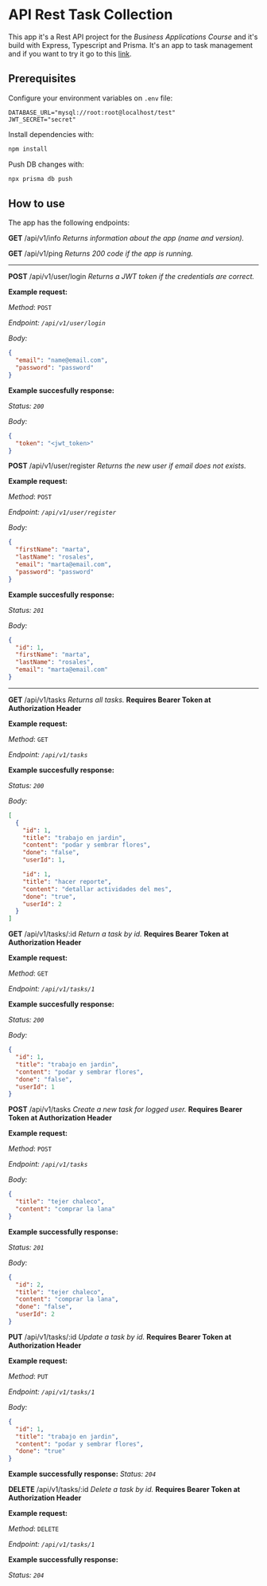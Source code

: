 # API Rest Task Collection

This app it's a Rest API project for the *Business Applications Course* and it's build with Express, Typescript and Prisma. It's an app to task management and if you want to try it go to this [link](https://eva3-daniela-aedo.herokuapp.com/api/v1/info).

## Prerequisites

Configure your environment variables on `.env` file:

```text
DATABASE_URL="mysql://root:root@localhost/test"
JWT_SECRET="secret"
```

Install dependencies with:

```bash
npm install
```

Push DB changes with:

```bash
npx prisma db push
```

## How to use

The app has the following endpoints:

**GET** /api/v1/info
*Returns information about the app (name and version).*

**GET** /api/v1/ping
*Returns 200 code if the app is running.*

---

**POST** /api/v1/user/login
*Returns a JWT token if the credentials are correct.*

**Example request:**

*Method*: `POST`

*Endpoint: `/api/v1/user/login`*

*Body:*
```json
{
  "email": "name@email.com",
  "password": "password"
}
```

**Example succesfully response:**

*Status: `200`*

*Body:*
```json
{
  "token": "<jwt_token>"
}
```

**POST** /api/v1/user/register
*Returns the new user if email does not exists.*

**Example request:**

*Method*: `POST`

*Endpoint: `/api/v1/user/register`*

*Body:*
```json	
{
  "firstName": "marta",
  "lastName": "rosales", 
  "email": "marta@email.com",
  "password": "password"
}
```

**Example succesfully response:**

*Status: `201`*

*Body:*
```json
{
  "id": 1,
  "firstName": "marta",
  "lastName": "rosales", 
  "email": "marta@email.com"
}
```

---

**GET** /api/v1/tasks
*Returns all tasks.* **Requires Bearer Token at Authorization Header**

**Example request:**

*Method*: `GET`

*Endpoint: `/api/v1/tasks`*

**Example succesfully response:**

*Status: `200`*

*Body:*
```json
[
  {
    "id": 1,
    "title": "trabajo en jardin",
    "content": "podar y sembrar flores",
    "done": "false",
    "userId": 1,

    "id": 1,
    "title": "hacer reporte",
    "content": "detallar actividades del mes",
    "done": "true",
    "userId": 2
  }
]
```

**GET** /api/v1/tasks/:id
*Return a task by id.* **Requires Bearer Token at Authorization Header**

**Example request:**

*Method*: `GET`

*Endpoint: `/api/v1/tasks/1`*

**Example succesfully response:**

*Status: `200`*

*Body:*
```json
{
  "id": 1,
  "title": "trabajo en jardin",
  "content": "podar y sembrar flores",
  "done": "false",
  "userId": 1
}
```

**POST** /api/v1/tasks
*Create a new task for logged user.* **Requires Bearer Token at Authorization Header**

**Example request:**

*Method*: `POST`

*Endpoint: `/api/v1/tasks`*

*Body:*
```json
{
  "title": "tejer chaleco",
  "content": "comprar la lana"
}
```

**Example successfully response:**

*Status: `201`*

*Body:*
```json
{
  "id": 2,
  "title": "tejer chaleco",
  "content": "comprar la lana",
  "done": "false",
  "userId": 2
}
```

**PUT** /api/v1/tasks/:id
*Update a task by id.* **Requires Bearer Token at Authorization Header**

**Example request:**

*Method*: `PUT`

*Endpoint: `/api/v1/tasks/1`*

*Body:*
```json
{
  "id": 1,
  "title": "trabajo en jardin",
  "content": "podar y sembrar flores",
  "done": "true"
}
```

**Example successfully response:**
*Status: `204`*

**DELETE** /api/v1/tasks/:id
*Delete a task by id.* **Requires Bearer Token at Authorization Header**

**Example request:**

*Method*: `DELETE`

*Endpoint: `/api/v1/tasks/1`*

**Example successfully response:**

*Status: `204`*
